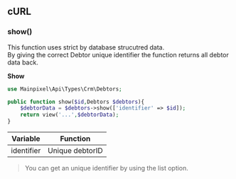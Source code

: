 ## cURL
### show()
This function uses strict by database strucutred data.   
By giving the correct Debtor unique identifier the function returns all debtor data back. 

**Show**  
```php
use Mainpixel\Api\Types\Crm\Debtors;  

public function show($id,Debtors $debtors){  
    $debtorData = $debtors->show(['identifier' => $id]);  
    return view('...',$debtorData);
}
```
| Variable      | Function      |
| ------------- |:-------------:|
| identifier    | Unique debtorID  |

> You can get an unique identifier by using the list option.
